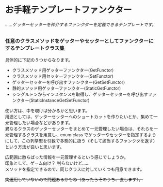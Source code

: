 # お手軽テンプレートファンクター  
###### ……ゲッターセッターを仲介するファンクターを定義できるテンプレートです。  
### 任意のクラスメソッドをゲッターやセッターとしてファンクターにするテンプレートクラス集  
  
具体的に下記の５つからなります。  
  
* クラスメソッド用ゲッターファンクター(GetFunctor)
* クラスメソッド用セッターファンクター(SetFunctor)
* ゲッターセッターを呼び出すファンクター(GetSetFunctor)
* 静的メソッド用ゲッターファンクター(StaticGetFunctor)
* シングルトンからインスタンスを取得し、ゲッターセッターを呼び出すファンクター(StaticInstanceGetSetFunctor)
  
使い方は、中を覗けば分かるかと思います。  
用途としては、ゲッターセッターへのショートカットを作りたいとか、集めて一元管理したい場合などがあります。  
異なるクラスのゲッターセッターをまとめて一元管理したい場合は、それらを一元管理するクラスを用意し、enum class でゲッターやセッターを指定するようにして、この列挙型を引数で多態的に扱う（そして該当するファンクタを返す）という方法が良いと思います。  
  
広範囲に散らばった情報を一元管理するという感じでしょうか。  
印象として、ゲーム向け？ 判らないけど……  
メソッドを指定できるので、同じクラスに対していくつも用意できます。  
  
~~実運用していないので問題あるかもね（あったらそのうち、直します）。~~  

